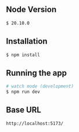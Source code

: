 ## Node Version

```bash
$ 20.10.0
```

## Installation

```bash
$ npm install
```

## Running the app

```bash
# watch mode (development)
$ npm run dev
```

## Base URL
`http://localhost:5173/`
